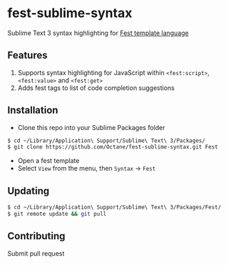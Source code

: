 # fest-sublime-syntax
Sublime Text 3 syntax highlighting for [Fest template language](https://github.com/mailru/fest)

## Features
1. Supports syntax highlighting for JavaScript within `<fest:script>`, `<fest:value>` and `<fest:get>`
2. Adds fest tags to list of code completion suggestions

## Installation

 - Clone this repo into your Sublime Packages folder
```bash
$ cd ~/Library/Application\ Support/Sublime\ Text\ 3/Packages/
$ git clone https://github.com/Octane/fest-sublime-syntax.git Fest
```
 - Open a fest template
 - Select `View` from the menu, then `Syntax` → `Fest`

## Updating
```bash
$ cd ~/Library/Application\ Support/Sublime\ Text\ 3/Packages/Fest/
$ git remote update && git pull
```

## Contributing
Submit pull request
